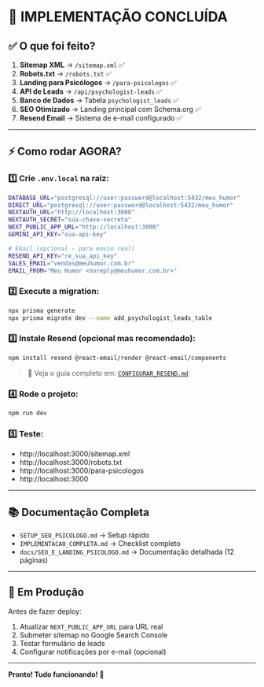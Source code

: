 # 🚀 IMPLEMENTAÇÃO CONCLUÍDA

## ✅ O que foi feito?

1. **Sitemap XML** → `/sitemap.xml` ✅
2. **Robots.txt** → `/robots.txt` ✅
3. **Landing para Psicólogos** → `/para-psicologos` ✅
4. **API de Leads** → `/api/psychologist-leads` ✅
5. **Banco de Dados** → Tabela `psychologist_leads` ✅
6. **SEO Otimizado** → Landing principal com Schema.org ✅
7. **Resend Email** → Sistema de e-mail configurado ✅

---

## ⚡ Como rodar AGORA?

### 1️⃣ Crie `.env.local` na raiz:

```bash
DATABASE_URL="postgresql://user:password@localhost:5432/meu_humor"
DIRECT_URL="postgresql://user:password@localhost:5432/meu_humor"
NEXTAUTH_URL="http://localhost:3000"
NEXTAUTH_SECRET="sua-chave-secreta"
NEXT_PUBLIC_APP_URL="http://localhost:3000"
GEMINI_API_KEY="sua-api-key"

# Email (opcional - para envio real)
RESEND_API_KEY="re_sua_api_key"
SALES_EMAIL="vendas@meuhumor.com.br"
EMAIL_FROM="Meu Humor <noreply@meuhumor.com.br>"
```

### 2️⃣ Execute a migration:

```bash
npx prisma generate
npx prisma migrate dev --name add_psychologist_leads_table
```

### 3️⃣ Instale Resend (opcional mas recomendado):

```bash
npm install resend @react-email/render @react-email/components
```

> 📧 Veja o guia completo em: [`CONFIGURAR_RESEND.md`](./CONFIGURAR_RESEND.md)

### 4️⃣ Rode o projeto:

```bash
npm run dev
```

### 5️⃣ Teste:

- http://localhost:3000/sitemap.xml
- http://localhost:3000/robots.txt
- http://localhost:3000/para-psicologos
- http://localhost:3000

---

## 📚 Documentação Completa

- `SETUP_SEO_PSICOLOGO.md` → Setup rápido
- `IMPLEMENTACAO_COMPLETA.md` → Checklist completo
- `docs/SEO_E_LANDING_PSICOLOGO.md` → Documentação detalhada (12 páginas)

---

## 🎯 Em Produção

Antes de fazer deploy:

1. Atualizar `NEXT_PUBLIC_APP_URL` para URL real
2. Submeter sitemap no Google Search Console
3. Testar formulário de leads
4. Configurar notificações por e-mail (opcional)

---

**Pronto! Tudo funcionando! 🎉**

